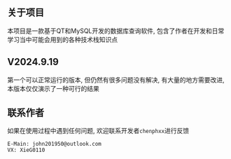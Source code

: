 ## 关于项目

本项目是一款基于QT和MySQL开发的数据库查询软件, 包含了作者在开发和日常学习当中可能会用到的各种技术栈知识点 
<br>

## V2024.9.19 
第一个可以正常运行的版本, 但仍然有很多问题没有解决, 有大量的地方需要改进, 本版本仅仅演示了一种可行的结果 

## 联系作者

如果在使用过程中遇到任何问题, 欢迎联系开发者`chenphxx`进行反馈 

```
E-Main: john201950@outlook.com
VX: XieG0110
```
